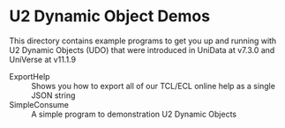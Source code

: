 U2 Dynamic Object Demos
=======================

This directory contains example programs to get you up and running with 
U2 Dynamic Objects (UDO) that were introduced in UniData at v7.3.0 and
UniVerse at v11.1.9

<dl>
<dt>ExportHelp</dt>
<dd>Shows you how to export all of our TCL/ECL online help as a single JSON string</dd>
<dt>SimpleConsume</dt>
<dd>A simple program to demonstration U2 Dynamic Objects</dd>
<dl>
